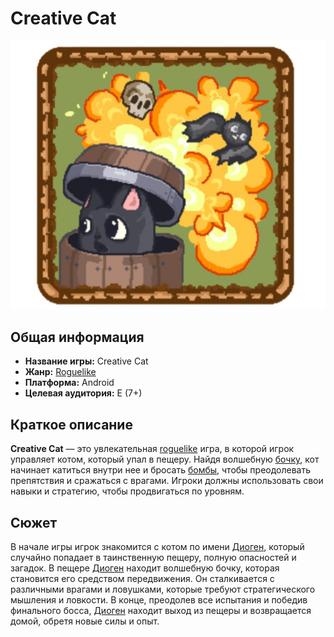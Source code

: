 # Creative Cat

![Creative Cat Icon](assets/icon.jpg)

## Общая информация

- **Название игры:** Creative Cat
- **Жанр:** [Roguelike](https://ru.wikipedia.org/wiki/Roguelike)
- **Платформа:** Android
- **Целевая аудитория:** E (7+)

## Краткое описание

**Creative Cat** — это увлекательная [roguelike](https://ru.wikipedia.org/wiki/Roguelike) игра, в которой игрок управляет котом, который упал в пещеру. Найдя волшебную [бочку](doc/gameplay/player/Barrel.md), кот начинает катиться внутри нее и бросать [бомбы](doc/gameplay/player/projectiles/Bomb.md), чтобы преодолевать препятствия и сражаться с врагами. Игроки должны использовать свои навыки и стратегию, чтобы продвигаться по уровням.

## Сюжет

В начале игры игрок знакомится с котом по имени [Диоген](doc/Diogenes.md), который случайно попадает в таинственную пещеру, полную опасностей и загадок. В пещере [Диоген](doc/Diogenes.md) находит волшебную бочку, которая становится его средством передвижения. Он сталкивается с различными врагами и ловушками, которые требуют стратегического мышления и ловкости. В конце, преодолев все испытания и победив финального босса, [Диоген](doc/Diogenes.md) находит выход из пещеры и возвращается домой, обретя новые силы и опыт.
